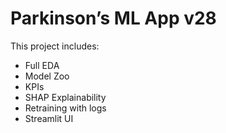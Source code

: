 # Parkinson’s ML App v28

This project includes:
- Full EDA
- Model Zoo
- KPIs
- SHAP Explainability
- Retraining with logs
- Streamlit UI
